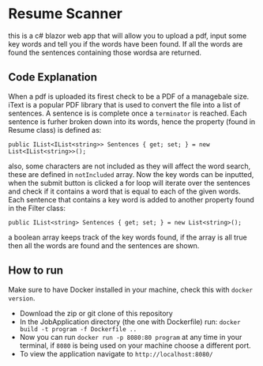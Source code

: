 # Resume Scanner

this is a c# blazor web app that will allow you to upload a pdf, input some key words and tell you if the words have been found. If all the words are found the sentences containing those wordsa are returned.

## Code Explanation

When a pdf is uploaded its firest check to be a PDF of a managebale size. iText is a popular PDF library that is used to convert the file into a list of sentences. A sentence is is complete once a ```terminator``` is reached. Each sentence is furher broken down into its words, hence the property (found in Resume class) is defined as:
```
public IList<IList<string>> Sentences { get; set; } = new List<IList<string>>();
```
also, some characters are not included as they will affect the word search, these are defined in ```notIncluded``` array. Now the key words can be inputted, when the submit button is clicked a for loop will iterate over the sentences and check if it contains a word that is equal to each of the given words. Each sentence that contains a key word is added to another property found in the Filter class:
```
public IList<string> Sentences { get; set; } = new List<string>();
```
a boolean array keeps track of the key words found, if the array is all true then all the words are found and the sentences are shown.


## How to run
Make sure to have Docker installed in your machine, check this with ```docker version```.

* Download the zip or git clone of this repository
* In the JobApplication directory (the one with Dockerfile) run: ```docker build -t program -f Dockerfile .. ```
* Now you can run ```docker run -p 8080:80 program``` at any time in your terminal, if ```8080``` is being used on your machine choose a different port.
* To view the application navigate to ```http://localhost:8080/```
